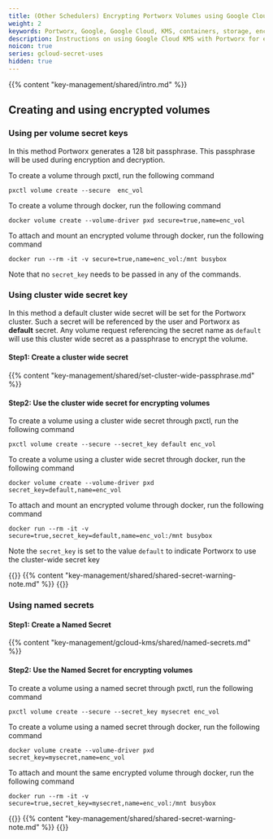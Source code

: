 ```yaml
---
title: (Other Schedulers) Encrypting Portworx Volumes using Google Cloud KMS
weight: 2
keywords: Portworx, Google, Google Cloud, KMS, containers, storage, encryption
description: Instructions on using Google Cloud KMS with Portworx for encrypting Portworx Volumes
noicon: true
series: gcloud-secret-uses
hidden: true
---
```


{{% content "key-management/shared/intro.md" %}}

## Creating and using encrypted volumes

### Using per volume secret keys

In this method Portworx generates a 128 bit passphrase. This passphrase will be used during encryption and decryption.

To create a volume through pxctl, run the following command

```text
pxctl volume create --secure  enc_vol
```

To create a volume through docker, run the following command

```text
docker volume create --volume-driver pxd secure=true,name=enc_vol
```

To attach and mount an encrypted volume through docker, run the following command

```text
docker run --rm -it -v secure=true,name=enc_vol:/mnt busybox
```

Note that no `secret_key` needs to be passed in any of the commands.

### Using cluster wide secret key

In this method a default cluster wide secret will be set for the Portworx cluster. Such a secret will be referenced by the user and Portworx as **default** secret. Any volume request referencing the
secret name as `default` will use this cluster wide secret as a passphrase to encrypt the volume.

#### Step1: Create a cluster wide secret

{{% content "key-management/shared/set-cluster-wide-passphrase.md" %}}

#### Step2: Use the cluster wide secret for encrypting volumes

To create a volume using a cluster wide secret through pxctl, run the following command

```text
pxctl volume create --secure --secret_key default enc_vol
```

To create a volume using a cluster wide secret through docker, run the following command

```text
docker volume create --volume-driver pxd secret_key=default,name=enc_vol
```

To attach and mount an encrypted volume through docker, run the following command

```text
docker run --rm -it -v secure=true,secret_key=default,name=enc_vol:/mnt busybox
```

Note the `secret_key` is set to the value `default` to indicate Portworx to use the cluster-wide secret key

{{<info>}}
{{% content  "key-management/shared/shared-secret-warning-note.md" %}}
{{</info>}}

### Using named secrets

#### Step1: Create a Named Secret

{{% content "key-management/gcloud-kms/shared/named-secrets.md" %}}

#### Step2: Use the Named Secret for encrypting volumes

To create a volume using a named secret through pxctl, run the following command

```text
pxctl volume create --secure --secret_key mysecret enc_vol
```

To create a volume using a named secret through docker, run the following command

```text
docker volume create --volume-driver pxd secret_key=mysecret,name=enc_vol
```

To attach and mount the same encrypted volume through docker, run the following command

```text
docker run --rm -it -v secure=true,secret_key=mysecret,name=enc_vol:/mnt busybox
```

{{<info>}}
{{% content  "key-management/shared/shared-secret-warning-note.md" %}}
{{</info>}}
